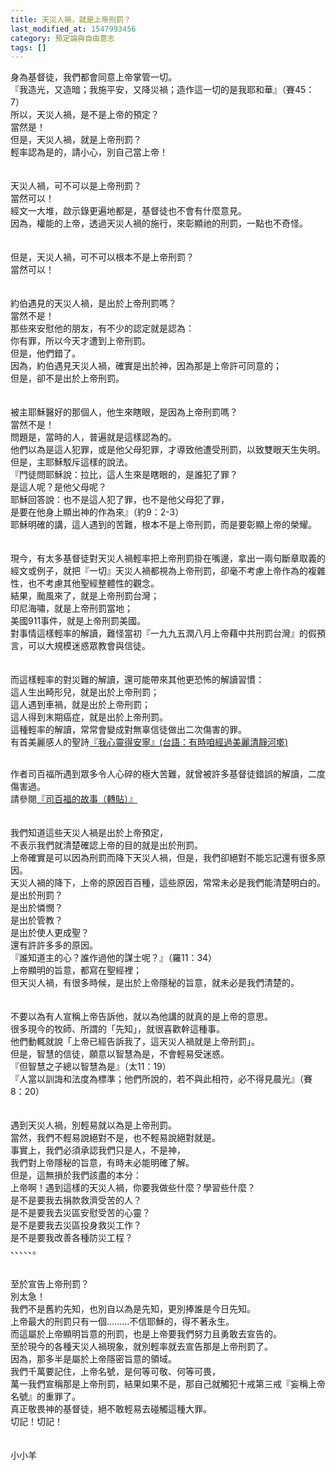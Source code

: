 ```yaml
---
title: 天災人禍，就是上帝刑罰？
last_modified_at: 1547993456
category: 預定論與自由意志
tags: []
---
```


<p>身為基督徒，我們都會同意上帝掌管一切。<br/>『我造光，又造暗；我施平安，又降災禍；造作這一切的是我耶和華』（賽45：7）<br/><!--more-->所以，天災人禍，是不是上帝的預定？<br/>當然是！<br/>但是，天災人禍，就是上帝刑罰？<br/>輕率認為是的，請小心，別自己當上帝！<br/><br/><br/>天災人禍，可不可以是上帝刑罰？<br/>當然可以！<br/>經文一大堆，啟示錄更遍地都是，基督徒也不會有什麼意見。<br/>因為，權能的上帝，透過天災人禍的施行，來彰顯祂的刑罰，一點也不奇怪。<br/><br/><br/>但是，天災人禍，可不可以根本不是上帝刑罰？<br/>當然可以！<br/><br/><br/>約伯遇見的天災人禍，是出於上帝刑罰嗎？<br/>當然不是！<br/>那些來安慰他的朋友，有不少的認定就是認為：<br/>你有罪，所以今天才遭到上帝刑罰。<br/>但是，他們錯了。<br/>因為，約伯遇見天災人禍，確實是出於神，因為那是上帝許可同意的；<br/>但是，卻不是出於上帝刑罰。<br/><br/><br/>被主耶穌醫好的那個人，他生來瞎眼，是因為上帝刑罰嗎？<br/>當然不是！<br/>問題是，當時的人，普遍就是這樣認為的。<br/>他們以為是這人犯罪，或是他父母犯罪，才導致他遭受刑罰，以致雙眼天生失明。<br/>但是，主耶穌駁斥這樣的說法。<br/>『門徒問耶穌說：拉比，這人生來是瞎眼的，是誰犯了罪？<br/>是這人呢？是他父母呢？<br/>耶穌回答說：也不是這人犯了罪，也不是他父母犯了罪，<br/>是要在他身上顯出神的作為來』（約9：2-3）<br/>耶穌明確的講，這人遇到的苦難，根本不是上帝刑罰，而是要彰顯上帝的榮耀。<br/><br/><br/>現今，有太多基督徒對天災人禍輕率把上帝刑罰掛在嘴邊，拿出一兩句斷章取義的經文或例子，就把『一切』天災人禍都視為上帝刑罰，卻毫不考慮上帝作為的複雜性，也不考慮其他聖經整體性的觀念。<br/>結果，颱風來了，就是上帝刑罰台灣；<br/>印尼海嘯，就是上帝刑罰當地；<br/>美國911事件，就是上帝刑罰美國。<br/>對事情這樣輕率的解讀，難怪當初『一九九五潤八月上帝藉中共刑罰台灣』的假預言，可以大規模迷惑眾教會與信徒。<br/><br/><br/>而這樣輕率的對災難的解讀，還可能帶來其他更恐怖的解讀習慣：<br/>這人生出畸形兒，就是出於上帝刑罰；<br/>這人遇到車禍，就是出於上帝刑罰；<br/>這人得到末期癌症，就是出於上帝刑罰。<br/>這種輕率的解讀，常常會變成對無辜信徒做出二次傷害的罪。<br/>有首美麗感人的聖詩<a href="http://www.mbcsfv.org/chinese/library/hymncampanions/011.html" target="_blank">『我心靈得安寧』(台語：有時咱經過美麗清靜河墘)</a></p><br/>作者司百福所遇到眾多令人心碎的極大苦難，就曾被許多基督徒錯誤的解讀，二度傷害過。<br/>請參閱<a href="http://www.oursweb.net/conmunity/index_detail.asp?id=5356" target="_blank">『司百福的故事（轉貼）』</a><br/><br/><br/>我們知道這些天災人禍是出於上帝預定，<br/>不表示我們就清楚確認上帝的目的就是出於刑罰。<br/>上帝確實是可以因為刑罰而降下天災人禍，但是，我們卻絕對不能忘記還有很多原因。<br/>天災人禍的降下，上帝的原因百百種，這些原因，常常未必是我們能清楚明白的。<br/>是出於刑罰？<br/>是出於憐憫？<br/>是出於管教？<br/>是出於使人更成聖？<br/>還有許許多多的原因。<br/>『誰知道主的心？誰作過他的謀士呢？』（羅11：34）<br/>上帝顯明的旨意，都寫在聖經裡；<br/>但天災人禍，有很多時候，是出於上帝隱秘的旨意，就未必是我們清楚的。<br/><br/><br/>不要以為有人宣稱上帝告訴他，就以為他講的就真的是上帝的意思。<br/>很多現今的牧師、所謂的「先知」，就很喜歡幹這種事。<br/>他們動輒就說「上帝已經告訴我了，這天災人禍就是上帝刑罰」。<br/>但是，智慧的信徒，願意以智慧為是，不會輕易受迷惑。<br/>『但智慧之子總以智慧為是』（太11：19）<br/>『人當以訓誨和法度為標準；他們所說的，若不與此相符，必不得見晨光』（賽8：20）<br/><br/><br/>遇到天災人禍，別輕易就以為是上帝刑罰。<br/>當然，我們不輕易說絕對不是，也不輕易說絕對就是。<br/>事實上，我們必須承認我們只是人，不是神，<br/>我們對上帝隱秘的旨意，有時未必能明確了解。<br/>但是，這無損於我們該盡的本分：<br/>上帝啊！遇到這樣的天災人禍，你要我做些什麼？學習些什麼？<br/>是不是要我去捐款救濟受苦的人？<br/>是不是要我去災區安慰受苦的心靈？<br/>是不是要我去災區投身救災工作？<br/>是不是要我改善各種防災工程？<br/>、、、、、。<br/><br/><br/>至於宣告上帝刑罰？<br/>別太急！<br/>我們不是舊約先知，也別自以為是先知，更別捧誰是今日先知。<br/>上帝最大的刑罰只有一個………不信耶穌的，得不著永生。<br/>而這屬於上帝顯明旨意的刑罰，也是上帝要我們努力且勇敢去宣告的。<br/>至於現今的各種天災人禍現象，就別輕率就去宣告那是上帝刑罰了。<br/>因為，那多半是屬於上帝隱密旨意的領域。<br/>我們千萬要記住，上帝名號，是何等可敬、何等可畏，<br/>萬一我們宣稱那是上帝刑罰，結果如果不是，那自己就觸犯十戒第三戒『妄稱上帝名號』的重罪了。<br/>真正敬畏神的基督徒，絕不敢輕易去碰觸這種大罪。<br/>切記！切記！<br/><br/><br/>小小羊<br/><br/><p> </p><br/><br/>
